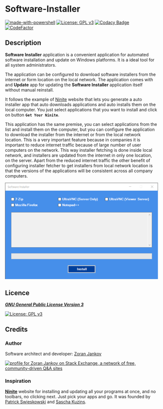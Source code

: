 # Software-Installer

[![made-with-powershell](https://img.shields.io/badge/PowerShell-1f425f?logo=Powershell)](https://microsoft.com/PowerShell)
[![License: GPL v3](https://img.shields.io/badge/License-GPLv3-blue.svg)](https://www.gnu.org/licenses/gpl-3.0)
[![Codacy Badge](https://app.codacy.com/project/badge/Grade/4a93162b7ae64d078de086df2c4ad066)](https://www.codacy.com/gh/Zoran-Jankov/Software-Installer/dashboard?utm_source=github.com&amp;utm_medium=referral&amp;utm_content=Zoran-Jankov/Software-Installer&amp;utm_campaign=Badge_Grade)
[![CodeFactor](https://www.codefactor.io/repository/github/zoran-jankov/software-installer/badge)](https://www.codefactor.io/repository/github/zoran-jankov/software-installer)

## Description  
**Software Installer** application is a convenient application for automated software installation and update on Windows platforms. It is a ideal tool for all system administrators.

The application can be configured to download software installers from the internet or form location on the local network. The application comes with and **Update** app for updating the **Software Installer** application itself without manual reinstall.

It follows the example of [Ninite](https://ninite.com/) website that lets you generate a auto installer app that auto downloads applications and auto installs them on the local computer. You just select applications that you want to install and click on button **`Get Your Ninite`**.

This application has the same premise, you can select applications from the list and install them on the computer, but you can configure the application to download the installer from the internet or from the local network location. This is a very important feature because in companies it is important to reduce internet traffic because of large number of user computers on the network. This way installer fetching is done inside local network, and installers are updated from the internet in only one location, on the server. Apart from the reduced internet traffic the other benefit of configuring installer fetcher to get installers from local network location is that the versions of the applications will be consistent across all company computers.

![Application Window](https://github.com/Zoran-Jankov/Software-Installer/blob/main/Application%20Window.png)

## Licence

[***GNU General Public License Version 3***](https://www.gnu.org/licenses/gpl-3.0)

[![License: GPL v3](https://www.gnu.org/graphics/gplv3-127x51.png)](https://www.gnu.org/licenses/gpl-3.0)

## Credits

### Author

Software architect and developer:  [Zoran Jankov](https://www.linkedin.com/in/zoran-jankov/)

<a href="https://stackexchange.com/users/12947676/zoran-jankov"><img src="https://stackexchange.com/users/flair/12947676.png" width="208" height="58" alt="profile for Zoran Jankov on Stack Exchange, a network of free, community-driven Q&amp;A sites" title="profile for Zoran Jankov on Stack Exchange, a network of free, community-driven Q&amp;A sites" /></a>

### Inspiration

[**Ninite**](https://ninite.com/) website for installing and updating all your programs at once, and no toolbars, no clicking next. Just pick your apps and go. It was founded by [Patrick Swieskowski](https://www.crunchbase.com/person/patrick-swieskowski) and [Sascha Kuzins](https://www.crunchbase.com/person/sascha-kuzins).
